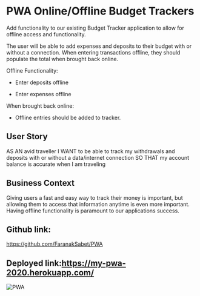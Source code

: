 #  PWA  Online/Offline Budget Trackers

Add functionality to our existing Budget Tracker application to allow for offline access and functionality.

The user will be able to add expenses and deposits to their budget with or without a connection. When entering transactions offline, they should populate the total when brought back online.

Offline Functionality:

  * Enter deposits offline

  * Enter expenses offline

When brought back online:

  * Offline entries should be added to tracker.

## User Story
AS AN avid traveller
I WANT to be able to track my withdrawals and deposits with or without a data/internet connection
SO THAT my account balance is accurate when I am traveling

## Business Context

Giving users a fast and easy way to track their money is important, but allowing them to access that information anytime is even more important. Having offline functionality is paramount to our applications success.



## Github link:
https://github.com/FaranakSabet/PWA

## Deployed link:https://my-pwa-2020.herokuapp.com/


![PWA](https://user-images.githubusercontent.com/65681350/97953479-778bac00-1d55-11eb-9bbb-a993e4216513.PNG)
